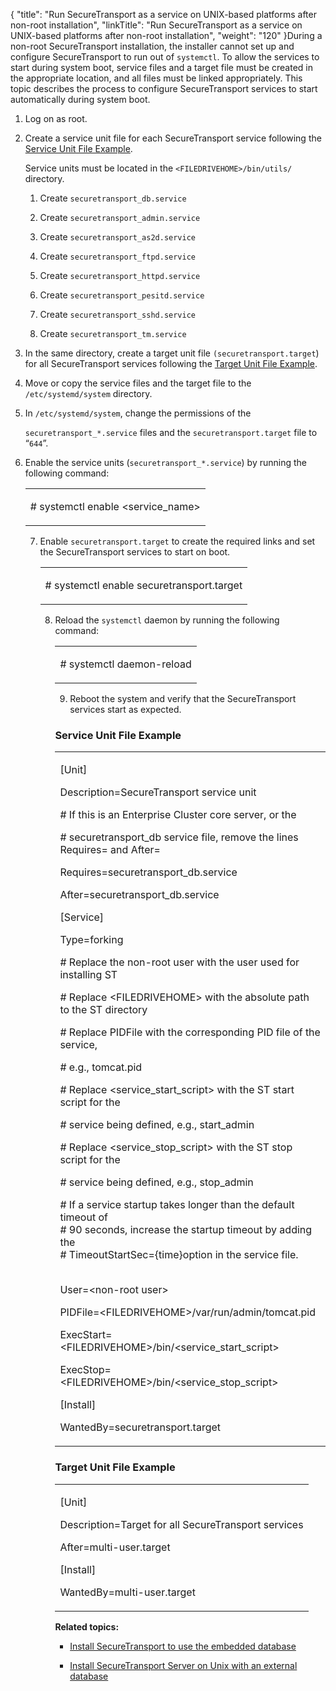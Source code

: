 {
    "title": "Run SecureTransport as a service on UNIX-based platforms after non-root installation",
    "linkTitle": "Run SecureTransport as a service on UNIX-based platforms after non-root installation",
    "weight": "120"
}During a non-root SecureTransport installation, the installer cannot set up and configure SecureTransport to run out of `systemctl`. To allow the services to start during system boot, service files and a target file must be created in the appropriate location, and all files must be linked appropriately. This topic describes the process to configure SecureTransport services to start automatically during system boot.

1.  Log on as root.

2.  Create a service unit file for each SecureTransport service following the [Service Unit File Example](#service).
    Service units must be located in the `<FILEDRIVEHOME>/bin/utils/` directory.  
    
    1.  Create `securetransport_db.service`
    2.  Create `securetransport_admin.service`
    3.  Create `securetransport_as2d.service`
    4.  Create `securetransport_ftpd.service`
    5.  Create `securetransport_httpd.service`
    6.  Create `securetransport_pesitd.service`
    7.  Create `securetransport_sshd.service`
    8.  Create `securetransport_tm.service`

3.  In the same directory, create a target unit file `(securetransport.target`) for all SecureTransport services following the [Target Unit File Example](#target).

4.  Move or copy the service files and the target file to the `/etc/systemd/system` directory.

5.  In `/etc/systemd/system`, change the permissions of the  
    `securetransport_*.service` files and the `securetransport.target` file to “`644`”.

6.  Enable the service units (`securetransport_*.service`) by running the following command:
      
    

    <table cellspacing="0">
   <col/>
   <tbody>
      <tr>
         <td>
            <p># systemctl enable &lt;service_name&gt; </p>
         </td>
      </tr>
   </tbody>
</table>

7.  Enable `securetransport.target` to create the required links and set the SecureTransport services to start on boot.
      
    

    <table cellspacing="0">
   <col/>
   <tbody>
      <tr>
         <td>
            <p># systemctl enable securetransport.target</p>
         </td>
      </tr>
   </tbody>
</table>

8.  Reload the `systemctl` daemon by running the following command:
      
    

    <table cellspacing="0">
   <col/>
   <tbody>
      <tr>
         <td>
            <p># systemctl daemon-reload</p>
         </td>
      </tr>
   </tbody>
</table>

9.  Reboot the system and verify that the SecureTransport services start as expected.

### <span id="Service"></span>Service Unit File Example

<table cellspacing="0">
   <col/>
   <tbody>
      <tr>
         <td>
            <p>[Unit]</p>
            <p>Description=SecureTransport service unit</p>
            <p># If this is an Enterprise Cluster core server, or  the  </p>
            <p># securetransport_db service file, remove the lines Requires= and After=</p>
            <p>Requires=securetransport_db.service</p>
            <p>After=securetransport_db.service</p>
            <p>[Service]</p>
            <p>Type=forking</p>
            <p># Replace the non-root user with the user used for installing ST</p>
            <p># Replace &lt;FILEDRIVEHOME&gt; with the absolute path to the ST directory</p>
            <p># Replace PIDFile with the corresponding PID file of the service, </p>
            <p># e.g., tomcat.pid</p>
            <p># Replace &lt;service_start_script&gt; with the ST start script for the </p>
            <p># service being defined, e.g., start_admin</p>
            <p># Replace &lt;service_stop_script&gt; with the ST stop script for the  </p>
            <p># service being defined, e.g., stop_admin</p>
            <p># If a service startup  takes longer than the default timeout of <br># 90  seconds, increase the startup timeout by adding the <br># TimeoutStartSec={time}option in the  service file.</br></br></p>
            <p>User=&lt;non-root user&gt;</p>
            <p>PIDFile=&lt;FILEDRIVEHOME&gt;/var/run/admin/tomcat.pid</p>
            <p>ExecStart=&lt;FILEDRIVEHOME&gt;/bin/&lt;service_start_script&gt;</p>
            <p>ExecStop=&lt;FILEDRIVEHOME&gt;/bin/&lt;service_stop_script&gt;</p>
            <p>[Install]</p>
            <p>WantedBy=securetransport.target</p>
         </td>
      </tr>
   </tbody>
</table>

### <span id="Target"></span>Target Unit File Example

<table cellspacing="0">
   <col/>
   <tbody>
      <tr>
         <td>
            <p>[Unit]</p>
            <p>Description=Target for all SecureTransport services</p>
            <p>After=multi-user.target</p>
            <p>[Install]</p>
            <p>WantedBy=multi-user.target</p>
         </td>
      </tr>
   </tbody>
</table>

**Related topics:**

-   [Install SecureTransport to use the embedded database](../installing_securetransport_embedded_db_unix)
-   [Install SecureTransport Server on Unix with an external database](../installing_securetransport_server_external_db_unix)
